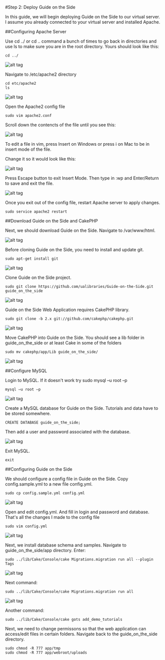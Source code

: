#Step 2: Deploy Guide on the Side

In this guide, we will begin deploying Guide on the Side to our virtual server. I assume you already connected to your virtual server and installed Apache. 

##Configuring Apache Server

Use cd ../ or cd .. command a bunch of times to go back in directories and use ls to make sure you are in the root directory. Yours should look like this:

```
cd ../
```


![alt tag](https://github.com/TonyMeiDeveloper/GuideOnTheSide/blob/master/GuidePictures/apache1.png)


Navigate to /etc/apache2 directory

```
cd etc/apache2
ls
```


![alt tag](https://github.com/TonyMeiDeveloper/GuideOnTheSide/blob/master/GuidePictures/apache2.png)


Open the Apache2 config file

```
sudo vim apache2.conf
```

Scroll down the contencts of the file until you see this:


![alt tag](https://github.com/TonyMeiDeveloper/GuideOnTheSide/blob/master/GuidePictures/apache3.png)


To edit a file in vim, press Insert on Windows or press i on Mac to be in insert mode of the file.

Change it so it would look like this:


![alt tag](https://github.com/TonyMeiDeveloper/GuideOnTheSide/blob/master/GuidePictures/apache4.png)


Press Escape button to exit Insert Mode. Then type in :wp and Enter/Return to save and exit the file. 


![alt tag](https://github.com/TonyMeiDeveloper/GuideOnTheSide/blob/master/GuidePictures/apache5.png)


Once you exit out of the config file, restart Apache server to apply changes.
```
sudo service apache2 restart
```

##Download Guide on the Side and CakePHP

Next, we should download Guide on the Side. Navigate to /var/www/html.


![alt tag](https://github.com/TonyMeiDeveloper/GuideOnTheSide/blob/master/GuidePictures/gos1.png)


Before cloning Guide on the Side, you need to install and update git.
```
sudo apt-get install git
```


![alt tag](https://github.com/TonyMeiDeveloper/GuideOnTheSide/blob/master/GuidePictures/gos2.png)


Clone Guide on the Side project. 
```
sudo git clone https://github.com/ualibraries/Guide-on-the-Side.git guide_on_the_side
```


![alt tag](https://github.com/TonyMeiDeveloper/GuideOnTheSide/blob/master/GuidePictures/gos3.png)


Guide on the Side Web Application requires CakePHP library. 
```
sudo git clone -b 2.x git://github.com/cakephp/cakephp.git 
```


![alt tag](https://github.com/TonyMeiDeveloper/GuideOnTheSide/blob/master/GuidePictures/gos4.png)


Move CakePHP into Guide on the Side. You should see a lib folder in guide_on_the_side or at least Cake in some of the folders
```
sudo mv cakephp/app/Lib guide_on_the_side/
```


![alt tag](https://github.com/TonyMeiDeveloper/GuideOnTheSide/blob/master/GuidePictures/gos5.png)


##Configure MySQL

Login to MySQL. If it doesn't work try sudo mysql –u root –p

```
mysql –u root –p
```

![alt tag](https://github.com/TonyMeiDeveloper/GuideOnTheSide/blob/master/GuidePictures/gos6.png)


Create a MySQL database for Guide on the Side. Tutorials and data have to be stored somewhere. 
```
CREATE DATABASE guide_on_the_side;
```
Then add a user and password associated with the database. 


![alt tag](https://github.com/TonyMeiDeveloper/GuideOnTheSide/blob/master/GuidePictures/gos7.png)


Exit MySQL. 
```
exit
```


##Configuring Guide on the Side

We should configure a config file in Guide on the Side. Copy config.sample.yml to a new file config.yml.
```
sudo cp config.sample.yml config.yml 
```


![alt tag](https://github.com/TonyMeiDeveloper/GuideOnTheSide/blob/master/GuidePictures/gos8.png)


Open and edit config.yml. And fill in login and password and database. That's all the changes I made to the config file
```
sudo vim config.yml
```


![alt tag](https://github.com/TonyMeiDeveloper/GuideOnTheSide/blob/master/GuidePictures/gos9.png)


Next, we install database schema and samples. Navigate to guide_on_the_side/app directory. Enter:
```
sudo ../lib/Cake/Console/cake Migrations.migration run all --plugin Tags
```

![alt tag](https://github.com/TonyMeiDeveloper/GuideOnTheSide/blob/master/GuidePictures/gos10.png)

Next command:
```
sudo ../lib/Cake/Console/cake Migrations.migration run all
```


![alt tag](https://github.com/TonyMeiDeveloper/GuideOnTheSide/blob/master/GuidePictures/gos11.png)

Another command:
```
sudo ../lib/Cake/Console/cake gots add_demo_tutorials
```

Next, we need to change permissons so that the web application can access/edit files in certain folders. Navigate back to the guide_on_the_side directory.
```
sudo chmod -R 777 app/tmp
sudo chmod -R 777 app/webroot/uploads
```







